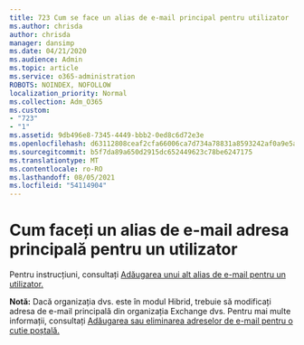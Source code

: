 ```yaml
---
title: 723 Cum se face un alias de e-mail principal pentru utilizator
ms.author: chrisda
author: chrisda
manager: dansimp
ms.date: 04/21/2020
ms.audience: Admin
ms.topic: article
ms.service: o365-administration
ROBOTS: NOINDEX, NOFOLLOW
localization_priority: Normal
ms.collection: Adm_O365
ms.custom:
- "723"
- "1"
ms.assetid: 9db496e8-7345-4449-bbb2-0ed8c6d72e3e
ms.openlocfilehash: d63112808ceaf2cfa66006ca7d734a78831a8593242af0a9e5ad86787e67cf1a
ms.sourcegitcommit: b5f7da89a650d2915dc652449623c78be6247175
ms.translationtype: MT
ms.contentlocale: ro-RO
ms.lasthandoff: 08/05/2021
ms.locfileid: "54114904"
---
```

# <a name="make-an-email-alias-the-primary-address-for-a-user"></a>Cum faceți un alias de e-mail adresa principală pentru un utilizator

Pentru instrucțiuni, consultați [Adăugarea unui alt alias de e-mail pentru un utilizator.](https://docs.microsoft.com/microsoft-365/admin/email/add-another-email-alias-for-a-user)

**Notă:** Dacă organizația dvs. este în modul Hibrid, trebuie să modificați adresa de e-mail principală din organizația Exchange dvs. Pentru mai multe informații, consultați [Adăugarea sau eliminarea adreselor de e-mail pentru o cutie poștală.](https://technet.microsoft.com/library/bb123794.aspx)
